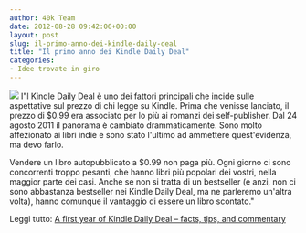 ```yaml
---
author: 40k Team
date: 2012-08-28 09:42:06+00:00
layout: post
slug: il-primo-anno-dei-kindle-daily-deal
title: "Il primo anno dei Kindle Daily Deal"
categories:
- Idee trovate in giro
---
```


![](http://40k.it/wp-content/uploads/2012/08/Kindle-Daily-Deal-250x206.jpeg) I"l Kindle Daily Deal è uno dei fattori principali che incide sulle aspettative sul prezzo di chi legge su Kindle. Prima che venisse lanciato, il prezzo di $0.99 era associato per lo più ai romanzi dei self-publisher. Dal 24 agosto 2011 il panorama è cambiato drammaticamente. Sono molto affezionato ai libri indie e sono stato l'ultimo ad ammettere quest'evidenza, ma devo farlo.

Vendere un libro autopubblicato a $0.99 non paga più. Ogni giorno ci sono concorrenti troppo pesanti, che hanno libri più popolari dei vostri, nella maggior parte dei casi. Anche se non si tratta di un bestseller (e anzi, non ci sono abbastanza bestseller nei Kindle Daily Deal, ma ne parleremo un'altra volta), hanno comunque il vantaggio di essere un libro scontato."

Leggi tutto: [A first year of Kindle Daily Deal – facts, tips, and commentary](http://ebookfriendly.com/2012/08/24/a-year-with-kindle-daily-deal-facts-tips-commentary/)
